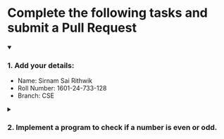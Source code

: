 # Complete the following tasks and submit a Pull Request
<details open>
<summary><h3>1. Add your details: </h3></summary>
<ul>
  <li> Name: Sirnam Sai Rithwik</li>
  <li> Roll Number: 1601-24-733-128</li>
  <li> Branch: CSE</li>
</ul>
</details>
<details>
<summary><h3> 2. Implement a program to check if a number is even or odd. </h3></summary>
<ul>
  <li> Create a new file in the repository and add your code. </li>
  <li> Use any programming language of your choice. </li>
</ul>
</details>
